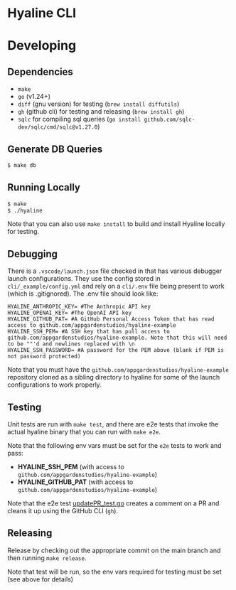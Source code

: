<!-- purpose: Provide a high-level introduction of the Hyaline CLI and provide guidance for developing, testing, running, and releasing Hyaline. -->
# Hyaline CLI

# Developing

## Dependencies
<!-- purpose: Document any additional dependencies required to develop, test, or release Hyaline. -->

* `make`
* `go` (v1.24+)
* `diff` (gnu version) for testing (`brew install diffutils`)
* `gh` (github cli) for testing and releasing (`brew install gh`)
* `sqlc` for compiling sql queries (`go install github.com/sqlc-dev/sqlc/cmd/sqlc@v1.27.0`)

## Generate DB Queries
<!-- purpose: Document how to generate db queries. -->
```sh
$ make db
```

## Running Locally
<!-- purpose: Document how to run Hyaline locally. -->
```sh
$ make
$ ./hyaline
```

Note that you can also use `make install` to build and install Hyaline locally for testing.

## Debugging
<!-- purpose: Document how to debug Hyaline locally. -->
There is a `.vscode/launch.json` file checked in that has various debugger launch configurations. They use the config stored in `cli/_example/config.yml` and rely on a `cli/.env` file being present to work (which is .gitignored). The .env file should look like:

```
HYALINE_ANTHROPIC_KEY= #The Anthropic API key
HYALINE_OPENAI_KEY= #The OpenAI API key
HYALINE_GITHUB_PAT= #A GitHub Personal Access Token that has read access to github.com/appgardenstudios/hyaline-example
HYALINE_SSH_PEM= #A SSH key that has pull access to github.com/appgardenstudios/hyaline-example. Note that this will need to be ""'d and newlines replaced with \n
HYALINE_SSH_PASSWORD= #A password for the PEM above (blank if PEM is not password protected)
```

Note that you must have the `github.com/appgardenstudios/hyaline-example` repository cloned as a sibling directory to hyaline for some of the launch configurations to work properly.

## Testing
<!-- purpose: Document how to test Hyaline locally. -->
Unit tests are run with `make test`, and there are e2e tests that invoke the actual hyaline binary that you can run with `make e2e`.

Note that the following env vars must be set for the `e2e` tests to work and pass:
* **HYALINE_SSH_PEM** (with access to `github.com/appgardenstudios/hyaline-example`)
* **HYALINE_GITHUB_PAT** (with access to `github.com/appgardenstudios/hyaline-example`)

Note that the e2e test [updatePR_test.go](./e2e/updatePR_test.go) creates a comment on a PR and cleans it up using the GitHub CLI (`gh`).

## Releasing
<!-- purpose: Document how to release Hyaline. -->
Release by checking out the appropriate commit on the main branch and then running `make release`.

Note that test will be run, so the env vars required for testing must be set (see above for details)